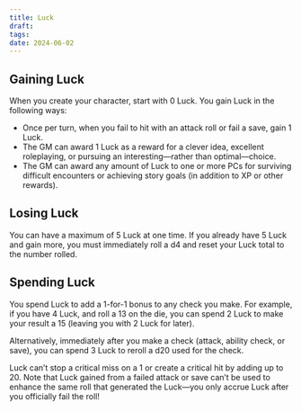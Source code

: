```yaml
---
title: Luck
draft: 
tags: 
date: 2024-06-02
---
```

## Gaining Luck

When you create your character, start with 0 Luck. You gain Luck in the following ways:
- Once per turn, when you fail to hit with an attack roll or fail a save, gain 1 Luck.
- The GM can award 1 Luck as a reward for a clever idea, excellent roleplaying, or pursuing an interesting—rather than optimal—choice.
- The GM can award any amount of Luck to one or more PCs for surviving difficult encounters or achieving story goals (in addition to XP or other rewards).

## Losing Luck
You can have a maximum of 5 Luck at one time. If you already have 5 Luck and gain more, you must immediately roll a d4 and reset your Luck total to the number rolled.

## Spending Luck
You spend Luck to add a 1-for-1 bonus to any check you make. For example, if you have 4 Luck, and roll a 13 on the die, you can spend 2 Luck to make your result a 15 (leaving you with 2 Luck for later). 

Alternatively, immediately after you make a check (attack, ability check, or save), you can spend 3 Luck to reroll a d20 used for the check.

Luck can’t stop a critical miss on a 1 or create a critical hit by adding up to 20. Note that Luck gained from a failed attack or save can’t be used to enhance the same roll that generated the Luck—you only accrue Luck after you officially fail the roll!